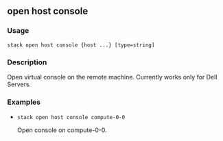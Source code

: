 ## open host console

### Usage

`stack open host console {host ...} [type=string]`

### Description

Open virtual console on the remote machine.
	Currently works only for Dell Servers.

### Examples

* `stack open host console compute-0-0`

   Open console on compute-0-0.



